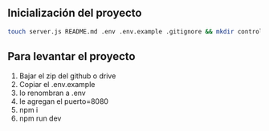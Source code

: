 ## Inicialización del proyecto

```sh
touch server.js README.md .env .env.example .gitignore && mkdir controllers models middlwares data routers public && npm init -y && npm i express-validator mongoose multer cors && npm i nodemon dotenv -D
```

## Para levantar el proyecto

 1. Bajar el zip del github o drive
 2. Copiar el .env.example
 3. lo renombran a .env
 4. le agregan el puerto=8080
 5. npm i
 6. npm run dev